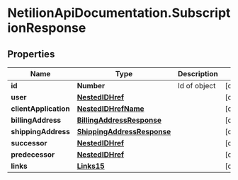 # NetilionApiDocumentation.SubscriptionResponse

## Properties
Name | Type | Description | Notes
------------ | ------------- | ------------- | -------------
**id** | **Number** | Id of object | [optional] 
**user** | [**NestedIDHref**](NestedIDHref.md) |  | [optional] 
**clientApplication** | [**NestedIDHrefName**](NestedIDHrefName.md) |  | [optional] 
**billingAddress** | [**BillingAddressResponse**](BillingAddressResponse.md) |  | [optional] 
**shippingAddress** | [**ShippingAddressResponse**](ShippingAddressResponse.md) |  | [optional] 
**successor** | [**NestedIDHref**](NestedIDHref.md) |  | [optional] 
**predecessor** | [**NestedIDHref**](NestedIDHref.md) |  | [optional] 
**links** | [**Links15**](Links15.md) |  | [optional] 



